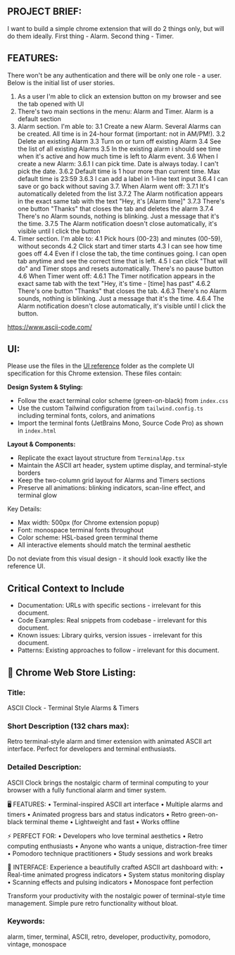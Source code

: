 ## PROJECT BRIEF:

I want to build a simple chrome extension that will do 2 things only, but will do them ideally.
First thing - Alarm.
Second thing - Timer.

## FEATURES:

There won't be any authentication and there will be only one role - a user.
Below is the initial list of user stories.

1. As a user I'm able to click an extension button on my browser and see the tab opened with UI
2. There's two main sections in the menu: Alarm and Timer. Alarm is a default section
3. Alarm section. I'm able to:
    3.1 Create a new Alarm. Several Alarms can be created. All time is in 24-hour format (important: not in AM/PM!).
    3.2 Delete an existing Alarm
    3.3 Turn on or turn off existing Alarm
    3.4 See the list of all existing Alarms
    3.5 In the existing alarm i should see time when it's active and how much time is left to Alarm event.
    3.6 When I create a new Alarm:
        3.6.1 I can pick time. Date is always today. I can't pick the date.
        3.6.2 Default time is 1 hour more than current time. Max default time is 23:59
        3.6.3 I can add a label in 1-line text input
        3.6.4 I can save or go back without saving
    3.7. When Alarm went off:
        3.7.1 It's automatically deleted from the list
        3.7.2 The Alarm notification appears in the exact same tab with the text "Hey, it's [Alarm time]"
        3.7.3 There's one button "Thanks" that closes the tab and deletes the alarm
        3.7.4 There's no Alarm sounds, nothing is blinking. Just a message that it's the time.
        3.7.5 The Alarm notification doesn't close automatically, it's visible until I click the button
4. Timer section. I'm able to:
    4.1 Pick hours (00-23) and minutes (00-59), without seconds
    4.2 Click start and timer starts
    4.3 I can see how time goes off
    4.4 Even if I close the tab, the time continues going. I can open tab anytime and see the correct time that is left.
    4.5 I can click "That will do" and Timer stops and resets automatically. There's no pause button
    4.6 When Timer went off:
        4.6.1 The Timer notification appears in the exact same tab with the text "Hey, it's time - [time] has past"
        4.6.2 There's one button "Thanks" that closes the tab.
        4.6.3 There's no Alarm sounds, nothing is blinking. Just a message that it's the time.
        4.6.4 The Alarm notification doesn't close automatically, it's visible until I click the button.

https://www.ascii-code.com/

## UI:
Please use the files in the [UI reference](../1_ui_reference) folder as the complete UI specification for this Chrome extension. These files contain:

**Design System & Styling:**
- Follow the exact terminal color scheme (green-on-black) from `index.css`
- Use the custom Tailwind configuration from `tailwind.config.ts` including terminal fonts, colors, and animations
- Import the terminal fonts (JetBrains Mono, Source Code Pro) as shown in `index.html`

**Layout & Components:**
- Replicate the exact layout structure from `TerminalApp.tsx`
- Maintain the ASCII art header, system uptime display, and terminal-style borders
- Keep the two-column grid layout for Alarms and Timers sections
- Preserve all animations: blinking indicators, scan-line effect, and terminal glow

Key Details:
- Max width: 500px (for Chrome extension popup)
- Font: monospace terminal fonts throughout
- Color scheme: HSL-based green terminal theme
- All interactive elements should match the terminal aesthetic

Do not deviate from this visual design - it should look exactly like the reference UI.

## Critical Context to Include
- Documentation: URLs with specific sections - irrelevant for this document.
- Code Examples: Real snippets from codebase - irrelevant for this document.
- Known issues: Library quirks, version issues - irrelevant for this document.
- Patterns: Existing approaches to follow - irrelevant for this document.

## 📝 Chrome Web Store Listing:

### Title:
ASCII Clock - Terminal Style Alarms & Timers

### Short Description (132 chars max):
Retro terminal-style alarm and timer extension with animated ASCII art interface. Perfect for developers and terminal enthusiasts.

### Detailed Description:
ASCII Clock brings the nostalgic charm of terminal computing to your browser with a fully functional alarm and timer system.

🖥️ FEATURES:
• Terminal-inspired ASCII art interface
• Multiple alarms and timers
• Animated progress bars and status indicators
• Retro green-on-black terminal theme
• Lightweight and fast
• Works offline

⚡ PERFECT FOR:
• Developers who love terminal aesthetics
• Retro computing enthusiasts
• Anyone who wants a unique, distraction-free timer
• Pomodoro technique practitioners
• Study sessions and work breaks

🎨 INTERFACE:
Experience a beautifully crafted ASCII art dashboard with:
• Real-time animated progress indicators
• System status monitoring display
• Scanning effects and pulsing indicators
• Monospace font perfection

Transform your productivity with the nostalgic power of terminal-style time management. Simple pure retro functionality without bloat.

### Keywords:
alarm, timer, terminal, ASCII, retro, developer, productivity, pomodoro, vintage, monospace